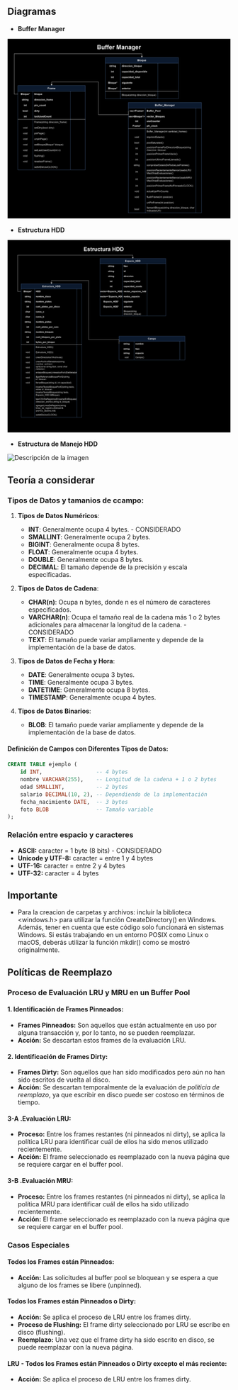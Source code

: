 ## **Diagramas**

- **Buffer Manager**

![Descripción de la imagen](imgs/Diagrama_BufferManager.png)

- **Estructura HDD**

![Descripción de la imagen](imgs/Diagrama_Control_HDD.png)

- **Estructura de Manejo HDD**

![Descripción de la imagen](imgs/Diagrama_Estructura_Espacio_HDD.svg)


## **Teoría a considerar**

### Tipos de Datos y tamanios de ccampo:

1. **Tipos de Datos Numéricos**:
   - **INT**: Generalmente ocupa 4 bytes. - CONSIDERADO
   - **SMALLINT**: Generalmente ocupa 2 bytes.
   - **BIGINT**: Generalmente ocupa 8 bytes.
   - **FLOAT**: Generalmente ocupa 4 bytes.
   - **DOUBLE**: Generalmente ocupa 8 bytes.
   - **DECIMAL**: El tamaño depende de la precisión y escala especificadas.

2. **Tipos de Datos de Cadena**:
   - **CHAR(n)**: Ocupa n bytes, donde n es el número de caracteres especificados. 
   - **VARCHAR(n)**: Ocupa el tamaño real de la cadena más 1 o 2 bytes adicionales para almacenar la longitud de la cadena. - CONSIDERADO
   - **TEXT**: El tamaño puede variar ampliamente y depende de la implementación de la base de datos.

3. **Tipos de Datos de Fecha y Hora**:
   - **DATE**: Generalmente ocupa 3 bytes.
   - **TIME**: Generalmente ocupa 3 bytes.
   - **DATETIME**: Generalmente ocupa 8 bytes.
   - **TIMESTAMP**: Generalmente ocupa 4 bytes.

4. **Tipos de Datos Binarios**:
   - **BLOB**: El tamaño puede variar ampliamente y depende de la implementación de la base de datos.

#### Definición de Campos con Diferentes Tipos de Datos:

```sql
CREATE TABLE ejemplo (
    id INT,                 -- 4 bytes
    nombre VARCHAR(255),    -- Longitud de la cadena + 1 o 2 bytes
    edad SMALLINT,          -- 2 bytes
    salario DECIMAL(10, 2), -- Dependiendo de la implementación
    fecha_nacimiento DATE,  -- 3 bytes
    foto BLOB               -- Tamaño variable
);
```

### Relación entre espacio y caracteres

- **ASCII:** caracter = 1 byte (8 bits) - CONSIDERADO
- **Unicode y UTF-8:** caracter = entre 1 y 4 bytes
- **UTF-16:** caracter = entre 2 y 4 bytes
- **UTF-32:** caracter = 4 bytes

## **Importante**

- Para la creacion de carpetas y archivos: incluir la biblioteca <windows.h> para utilizar la función CreateDirectory() en Windows. Además, tener en cuenta que este código solo funcionará en sistemas Windows. Si estás trabajando en un entorno POSIX como Linux o macOS, deberás utilizar la función mkdir() como se mostró originalmente.



## **Políticas de Reemplazo**

### **Proceso de Evaluación LRU y MRU en un Buffer Pool**

#### 1. Identificación de Frames Pinneados:

- **Frames Pinneados:** Son aquellos que están actualmente en uso por alguna transacción y, por lo tanto, no se pueden reemplazar.
- **Acción:** Se descartan estos frames de la evaluación LRU.

#### 2. Identificación de Frames Dirty:

- **Frames Dirty:** Son aquellos que han sido modificados pero aún no han sido escritos de vuelta al disco.
- **Acción:** Se descartan temporalmente de la evaluación de *políticia de reemplazo*, ya que escribir en disco puede ser costoso en términos de tiempo.

#### 3-A .Evaluación LRU:

- **Proceso:** Entre los frames restantes (ni pinneados ni dirty), se aplica la política LRU para identificar cuál de ellos ha sido menos utilizado recientemente.
- **Acción:** El frame seleccionado es reemplazado con la nueva página que se requiere cargar en el buffer pool.

#### 3-B .Evaluación MRU:

- **Proceso:** Entre los frames restantes (ni pinneados ni dirty), se aplica la política MRU para identificar cuál de ellos ha sido utilizado recientemente.
- **Acción:** El frame seleccionado es reemplazado con la nueva página que se requiere cargar en el buffer pool.


### **Casos Especiales**

#### Todos los Frames están Pinneados:

- **Acción:** Las solicitudes al buffer pool se bloquean y se espera a que alguno de los frames se libere (unpinned).

#### Todos los Frames están Pinneados o Dirty:

- **Acción:** Se aplica el proceso de LRU entre los frames dirty.
- **Proceso de Flushing:** El frame dirty seleccionado por LRU se escribe en disco (flushing).
- **Reemplazo:** Una vez que el frame dirty ha sido escrito en disco, se puede reemplazar con la nueva página.

#### LRU - Todos los Frames están Pinneados o Dirty excepto el más reciente:
- **Acción:** Se aplica el proceso de LRU entre los frames dirty.
